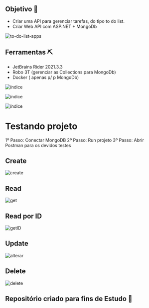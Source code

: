 ## Objetivo 🎯

- Criar uma API para gerenciar tarefas, do tipo to do list.
- Criar Web API com ASP.NET + MongoDb

![to-do-list-apps](https://user-images.githubusercontent.com/72419533/155141748-f54d3d2e-90a1-4119-844d-0e989d4d9833.png)


## Ferramentas ⛏

- JetBrains Rider 2021.3.3
- Robo 3T (gerenciar as Collections para MongoDb)
- Docker ( apenas p/ p MongoDb)

![índice](https://user-images.githubusercontent.com/72419533/155141851-d1519cdb-6eb2-432a-90bc-1b911595d5c5.jpg)

![índice](https://user-images.githubusercontent.com/72419533/155141904-c9fbb093-be6f-47ed-8b32-d03629cad951.png)

![índice](https://user-images.githubusercontent.com/72419533/155141864-2a851cc5-22e3-4e39-86d6-e6a94cbb1bc0.png)

# Testando projeto

1º Passo: Conectar MongoDB
2º Passo: Run projeto
3º Passo: Abrir Postman para os devidos testes

## Create

![create](https://user-images.githubusercontent.com/72419533/155215151-f818486a-a48d-4b70-9ca1-7dce64ff1a91.png)

## Read

![get](https://user-images.githubusercontent.com/72419533/155215167-f1942ed4-ebb8-4bc4-ac67-e93692893c61.png)

## Read por ID

![getID](https://user-images.githubusercontent.com/72419533/155215185-a1db8ec7-df24-4234-8685-60ebc092dd42.PNG)

## Update

![alterar](https://user-images.githubusercontent.com/72419533/155215208-c8290e26-3df4-4b87-b4d4-5e4d0648f271.PNG)


## Delete

![delete](https://user-images.githubusercontent.com/72419533/155215241-c7d2e2be-57d7-4019-bd6e-4170e4e7ca55.PNG)



## Repositório criado para fins de Estudo 📒
